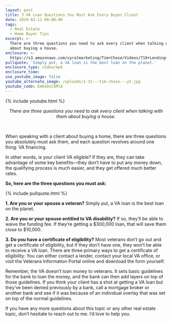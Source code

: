 ```yaml
---
layout: post
title: 3 VA Loan Questions You Must Ask Every Buyer Client
date: 2019-02-11 00:00:00
tags:
  - Real Estate
  - Home Buyer Tips
excerpt: >-
  There are three questions you need to ask every client when talking with them
  about buying a house.
enclosure: >-
  https://s3.amazonaws.com/vyralmarketing/Tim+Chase/Videos/719+Lending+-+3+VA+Loan+Questions+You+Must+Ask+Every+Buyer+Client.mp4
pullquote: 'Simply put, a VA loan is the best loan on the planet.'
enclosure_type: video/mp4
enclosure_time:
use_youtube_image: false
youtube_alternate_image: /uploads/1-31---tim-chase---yt.jpg
youtube_code: EmKa9zC6MlA
---
```


{% include youtube.html %}

<center><em>There are three questions you need to ask every client when talking with them about buying a house.</em></center>

 

When speaking with a client about buying a home, there are three questions you absolutely must ask them, and each question revolves around one thing: VA financing.

In other words, is your client VA eligible? If they are, they can take advantage of some key benefits—they don’t have to put any money down, the qualifying process is much easier, and they get offered much better rates.

**So, here are the three questions you must ask:**

{% include pullquote.html %}

**1. Are you or your spouse a veteran?** Simply put, a VA loan is the best loan on the planet.

**2. Are you or your spouse entitled to VA disability?** If so, they’ll be able to waive the funding fee. If they’re getting a $300,000 loan, that will save them close to $10,000.

**3. Do you have a certificate of eligibility?** Most veterans don’t go out and get a certificate of eligibility, but if they don’t have one, they won’t be able to receive a VA loan. There are three primary ways to get a certificate of eligibility: You can either contact a lender, contact your local VA office, or visit the Veterans Information Portal online and download the form yourself.

Remember, the VA doesn’t loan money to veterans. It sets basic guidelines for the bank to loan the money, and the bank can then add layers on top of those guidelines. If you think your client has a shot at getting a VA loan but they’ve been denied previously by a bank, call a mortgage broker or another bank and see if it was because of an individual overlay that was set on top of the normal guidelines.

If you have any more questions about this topic or any other real estate topic, don’t hesitate to reach out to me. I’d love to help you.
